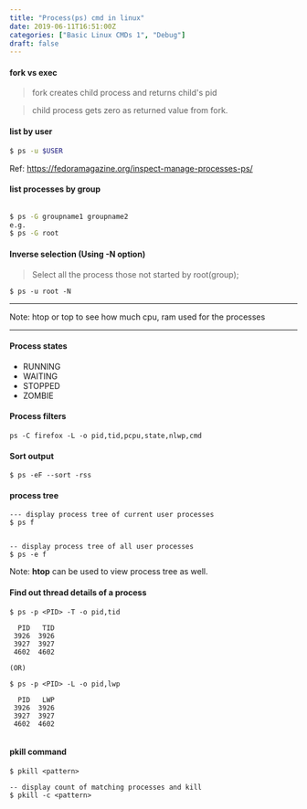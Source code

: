 ```yaml
---
title: "Process(ps) cmd in linux"
date: 2019-06-11T16:51:00Z
categories: ["Basic Linux CMDs 1", "Debug"]
draft: false
---
```


#### fork vs exec

> fork creates child process and returns child's pid

> child process gets zero as returned value from fork.

#### list by user
``` bash
$ ps -u $USER
```

Ref:  https://fedoramagazine.org/inspect-manage-processes-ps/

#### list processes by group
``` bash

$ ps -G groupname1 groupname2
e.g.
$ ps -G root
```

#### Inverse selection (Using **-N** option)
> Select all the process those not started by root(group);

``` 
$ ps -u root -N
```
---

Note: htop or top to see how much cpu, ram used for the processes

---
#### Process states
* RUNNING
* WAITING
* STOPPED
* ZOMBIE


#### Process filters
``` 
ps -C firefox -L -o pid,tid,pcpu,state,nlwp,cmd 

```

#### Sort output
``` 
$ ps -eF --sort -rss
```

#### process tree
``` 
--- display process tree of current user processes
$ ps f


-- display process tree of all user processes
$ ps -e f
```
Note: **htop** can be used to view process tree as well.

#### Find out thread details of a process
``` 
$ ps -p <PID> -T -o pid,tid

  PID   TID
 3926  3926
 3927  3927
 4602  4602
 
(OR)

$ ps -p <PID> -L -o pid,lwp
 
  PID   LWP
 3926  3926
 3927  3927
 4602  4602
 
```

#### pkill command
``` 
$ pkill <pattern>

-- display count of matching processes and kill
$ pkill -c <pattern>
```
